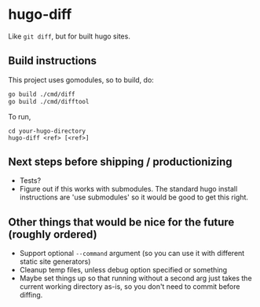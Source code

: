 # hugo-diff

Like `git diff`, but for built hugo sites.

## Build instructions

This project uses gomodules, so to build, do:

```sh
go build ./cmd/diff
go build ./cmd/difftool
```

To run,

```
cd your-hugo-directory
hugo-diff <ref> [<ref>]
```

## Next steps before shipping / productionizing
- Tests?
- Figure out if this works with submodules. The standard hugo install instructions are 'use submodules' so it would be good to get this right.

## Other things that would be nice for the future (roughly ordered)
- Support optional `--command` argument (so you can use it with different static site generators)
- Cleanup temp files, unless debug option specified or something
- Maybe set things up so that running without a second arg just takes the current working directory as-is, so you don't need to commit before diffing.
